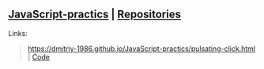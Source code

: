 <a href="https://dmitriy-1986.github.io/JavaScript-practics/">JavaScript-practics</a> | <a href="https://github.com/Dmitriy-1986/JavaScript-practics">Repositories</a>
---
Links:

>https://dmitriy-1986.github.io/JavaScript-practics/pulsating-click.html | <a href="https://github.com/Dmitriy-1986/JavaScript-practics/blob/main/pulsating-click.html">Code</a>

<!--
>https://dmitriy-1986.github.io/JavaScript-practics/ ... | <a href="https://github.com/Dmitriy-1986/JavaScript-practics/blob/main/ ... ">Code</a>

>https://dmitriy-1986.github.io/JavaScript-practics/ ... | <a href="https://github.com/Dmitriy-1986/JavaScript-practics/blob/main/ ... ">Code</a>

>https://dmitriy-1986.github.io/JavaScript-practics/ ... | <a href="https://github.com/Dmitriy-1986/JavaScript-practics/blob/main/ ... ">Code</a>

>https://dmitriy-1986.github.io/JavaScript-practics/ ... | <a href="https://github.com/Dmitriy-1986/JavaScript-practics/blob/main/ ... ">Code</a>

>https://dmitriy-1986.github.io/JavaScript-practics/ ... | <a href="https://github.com/Dmitriy-1986/JavaScript-practics/blob/main/ ... ">Code</a>
-->
